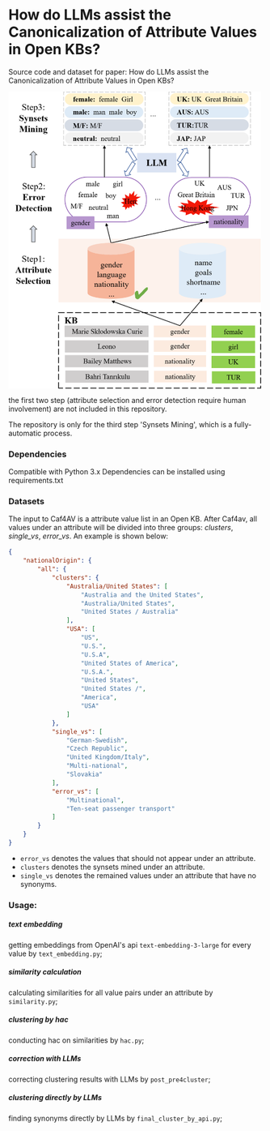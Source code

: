 # How do LLMs assist the Canonicalization of Attribute Values in Open KBs?

Source code and dataset for paper: How do LLMs assist the Canonicalization of Attribute Values in Open KBs?
<!--![Alt text](./images/caf.png =30*60) -->

<img src = './images/caf.png' width="500" align="middle">

the first two step (attribute selection and error detection require human involvement) are not included in this repository.

The repository is only for the third step 'Synsets Mining', which is a fully-automatic process.

### Dependencies

Compatible with Python 3.x
Dependencies can be installed using requirements.txt


### Datasets
The input to Caf4AV is a attribute value list in an Open KB. After Caf4av, all values under an attribute will be divided into three groups: *clusters*, *single_vs*, *error_vs*.  An example is shown below:

```json
{
	"nationalOrigin": {
		"all": {
			"clusters": {
				"Australia/United States": [
					"Australia and the United States",
					"Australia/United States",
					"United States / Australia"
				],
				"USA": [
					"US",
					"U.S.",
					"U.S.A",
					"United States of America",
					"U.S.A.",
					"United States",
					"United States /",
					"America",
					"USA"
				]
			},
			"single_vs": [
				"German-Swedish",
				"Czech Republic",
				"United Kingdom/Italy",
				"Multi-national",
				"Slovakia"
			],
			"error_vs": [
				"Multinational",
				"Ten-seat passenger transport"
			]
		}
	}
}
```

* `error_vs` denotes the values that should not appear under an attribute.
* `clusters` denotes the synsets mined under an attribute.
* `single_vs` denotes the remained values under an attribute that have no synonyms.

### Usage:

##### text embedding
getting embeddings from OpenAI's api `text-embedding-3-large` for every value by `text_embedding.py`;

##### similarity calculation
calculating similarities for all value pairs under an attribute by `similarity.py`;

##### clustering by hac
conducting hac on similarities by `hac.py`; 

##### correction with LLMs
correcting clustering results with LLMs by `post_pre4cluster`;

##### clustering directly by LLMs
finding synonyms directly by LLMs by `final_cluster_by_api.py`;
